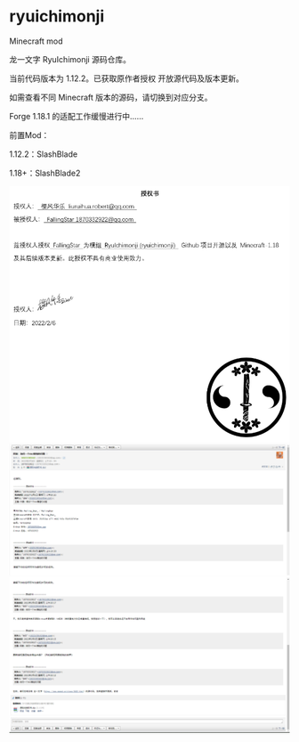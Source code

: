 # ryuichimonji
Minecraft mod

龙一文字 RyuIchimonji 源码仓库。


当前代码版本为 1.12.2。已获取原作者授权 开放源代码及版本更新。

如需查看不同 Minecraft 版本的源码，请切换到对应分支。

Forge 1.18.1 的适配工作缓慢进行中……


前置Mod：

1.12.2：SlashBlade 

1.18+：SlashBlade2


![授权书](https://github.com/1870332922/ryuichimonji/blob/main/%E6%8E%88%E6%9D%83%E4%B9%A6.png)
![邮件沟通](https://github.com/1870332922/ryuichimonji/blob/main/%E9%82%AE%E4%BB%B6%E6%B2%9F%E9%80%9A_1.png)
![邮件沟通](https://github.com/1870332922/ryuichimonji/blob/main/%E9%82%AE%E4%BB%B6%E6%B2%9F%E9%80%9A_0.png)
